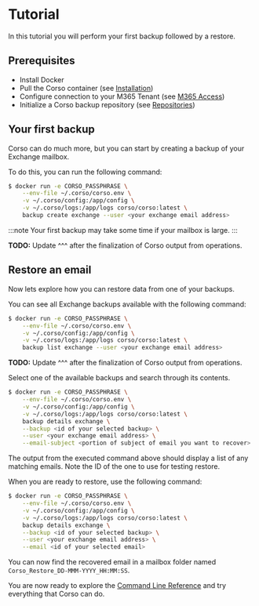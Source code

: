 # Tutorial

In this tutorial you will perform your first backup followed by a restore.

## Prerequisites

* Install Docker
* Pull the Corso container (see [Installation](/install))
* Configure connection to your M365 Tenant (see [M365 Access](/configuration/m365_access))
* Initialize a Corso backup repository (see [Repositories](/configuration/repos))

## Your first backup

Corso can do much more, but you can start by creating a backup of your Exchange mailbox.

To do this, you can run the following command:

```bash
$ docker run -e CORSO_PASSPHRASE \
    --env-file ~/.corso/corso.env \
    -v ~/.corso/config:/app/config \
    -v ~/.corso/logs:/app/logs corso/corso:latest \
    backup create exchange --user <your exchange email address>
```

:::note
Your first backup may take some time if your mailbox is large.
:::

<!-- vale proselint.Annotations = NO -->
**TODO:** Update ^^^ after the finalization of Corso output from operations.
<!-- vale proselint.Annotations = YES -->

## Restore an email

Now lets explore how you can restore data from one of your backups.

You can see all Exchange backups available with the following command:

```bash
$ docker run -e CORSO_PASSPHRASE \
    --env-file ~/.corso/corso.env \
    -v ~/.corso/config:/app/config \
    -v ~/.corso/logs:/app/logs corso/corso:latest \
    backup list exchange --user <your exchange email address>
```
<!-- vale proselint.Annotations = NO -->
**TODO:** Update ^^^ after the finalization of Corso output from operations.
<!-- vale proselint.Annotations = YES -->

Select one of the available backups and search through its contents.

```bash
$ docker run -e CORSO_PASSPHRASE \
    --env-file ~/.corso/corso.env \
    -v ~/.corso/config:/app/config \
    -v ~/.corso/logs:/app/logs corso/corso:latest \
    backup details exchange \
    --backup <id of your selected backup> \
    --user <your exchange email address> \
    --email-subject <portion of subject of email you want to recover>
```

The output from the executed command above should display a list of any matching emails. Note the ID
of the one to use for testing restore.

When you are ready to restore, use the following command:

```bash
$ docker run -e CORSO_PASSPHRASE \
    --env-file ~/.corso/corso.env \
    -v ~/.corso/config:/app/config \
    -v ~/.corso/logs:/app/logs corso/corso:latest \
    backup details exchange \
    --backup <id of your selected backup> \
    --user <your exchange email address> \
    --email <id of your selected email>
```

You can now find the recovered email in a mailbox folder named `Corso_Restore_DD-MMM-YYYY_HH:MM:SS`.

You are now ready to explore the [Command Line Reference](cli/corso) and try everything that Corso can do.
